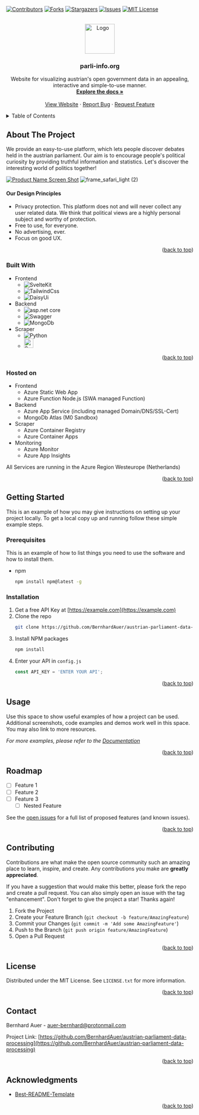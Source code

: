 <a name="readme-top"></a>
<!--
This readme is based on the following template: https://github.com/othneildrew/Best-README-Template
MIT License

Copyright (c) 2021 Othneil Drew

Permission is hereby granted, free of charge, to any person obtaining a copy
of this software and associated documentation files (the "Software"), to deal
in the Software without restriction, including without limitation the rights
to use, copy, modify, merge, publish, distribute, sublicense, and/or sell
copies of the Software, and to permit persons to whom the Software is
furnished to do so, subject to the following conditions:

The above copyright notice and this permission notice shall be included in all
copies or substantial portions of the Software.

THE SOFTWARE IS PROVIDED "AS IS", WITHOUT WARRANTY OF ANY KIND, EXPRESS OR
IMPLIED, INCLUDING BUT NOT LIMITED TO THE WARRANTIES OF MERCHANTABILITY,
FITNESS FOR A PARTICULAR PURPOSE AND NONINFRINGEMENT. IN NO EVENT SHALL THE
AUTHORS OR COPYRIGHT HOLDERS BE LIABLE FOR ANY CLAIM, DAMAGES OR OTHER
LIABILITY, WHETHER IN AN ACTION OF CONTRACT, TORT OR OTHERWISE, ARISING FROM,
OUT OF OR IN CONNECTION WITH THE SOFTWARE OR THE USE OR OTHER DEALINGS IN THE
SOFTWARE.
-->



<!-- PROJECT SHIELDS -->
<!--
*** I'm using markdown "reference style" links for readability.
*** Reference links are enclosed in brackets [ ] instead of parentheses ( ).
*** See the bottom of this document for the declaration of the reference variables
*** for contributors-url, forks-url, etc. This is an optional, concise syntax you may use.
*** https://www.markdownguide.org/basic-syntax/#reference-style-links
-->
[![Contributors][contributors-shield]][contributors-url]
[![Forks][forks-shield]][forks-url]
[![Stargazers][stars-shield]][stars-url]
[![Issues][issues-shield]][issues-url]
[![MIT License][license-shield]][license-url]



<!-- PROJECT LOGO -->
<br />
<div align="center">
  <a href="https://github.com/BernhardAuer/austrian-parliament-data-processing">
    <img src="https://github.com/BernhardAuer/austrian-parliament-data-processing/assets/40627756/25024a9e-89cc-4141-8d9c-67e1db694c2a" alt="Logo" width="80" height="80">
  </a>

<h3 align="center">parli-info.org</h3>

  <p align="center">
    Website for visualizing austrian's open government data in an appealing, interactive and simple-to-use manner.
    <br />
    <a href="https://github.com/BernhardAuer/austrian-parliament-data-processing"><strong>Explore the docs »</strong></a>
    <br />
    <br />
    <a href="https://parli-info.org">View Website</a>
    ·
    <a href="https://github.com/BernhardAuer/austrian-parliament-data-processing/issues">Report Bug</a>
    ·
    <a href="https://github.com/BernhardAuer/austrian-parliament-data-processing/issues">Request Feature</a>
  </p>
</div>



<!-- TABLE OF CONTENTS -->
<details>
  <summary>Table of Contents</summary>
  <ol>
    <li>
      <a href="#about-the-project">About The Project</a>
      <ul>
        <li><a href="#built-with">Built With</a></li>
      </ul>
    </li>
    <li>
      <a href="#getting-started">Getting Started</a>
      <ul>
        <li><a href="#prerequisites">Prerequisites</a></li>
        <li><a href="#installation">Installation</a></li>
      </ul>
    </li>
    <li><a href="#usage">Usage</a></li>
    <li><a href="#roadmap">Roadmap</a></li>
    <li><a href="#contributing">Contributing</a></li>
    <li><a href="#license">License</a></li>
    <li><a href="#contact">Contact</a></li>
    <li><a href="#acknowledgments">Acknowledgments</a></li>
  </ol>
</details>



<!-- ABOUT THE PROJECT -->
## About The Project
We provide an easy-to-use platform, which lets people discover debates held in the austrian parliament. Our aim is to encourage people's political curiosity by providing truthful information and statistics. Let's discover the interesting world of politics together!

 <!-- Let us reflect our own political positions and initiate further discussions. Furthermore, this tool might could be used  exploring certain topics of austrian politics. -->

 
[![Product Name Screen Shot][product-screenshot]](https://parli-info.org/wortmeldungsarten)
![frame_safari_light (2)](https://github.com/BernhardAuer/austrian-parliament-data-processing/assets/40627756/384ad18b-520f-4851-b59d-407ad3bc2ecb)


#### Our Design Principles
- Privacy protection. This platform does not and will never collect any user related data. We think that political views are a highly personal subject and worthy of protection.
- Free to use, for everyone.
- No advertising, ever.
- Focus on good UX.


<p align="right">(<a href="#readme-top">back to top</a>)</p>



### Built With
* Frontend
  * ![SvelteKit](https://img.shields.io/badge/SvelteKit-FF3E00?style=for-the-badge&logo=Svelte&logoColor=white)
  * ![TailwindCss](https://img.shields.io/badge/Tailwind_CSS-38B2AC?style=for-the-badge&logo=tailwind-css&logoColor=white)
  * ![DaisyUi](https://img.shields.io/badge/daisyUI-1ad1a5?style=for-the-badge&logo=daisyui&logoColor=white)
* Backend
  * ![asp.net core](https://img.shields.io/badge/.NET-512BD4?style=for-the-badge&logo=dotnet&logoColor=white)
  * ![Swagger](https://img.shields.io/badge/Swagger-85EA2D?style=for-the-badge&logo=Swagger&logoColor=white)
  * ![MongoDb](https://img.shields.io/badge/MongoDB-4EA94B?style=for-the-badge&logo=mongodb&logoColor=white)
* Scraper
  * ![Python](https://img.shields.io/badge/Python-FFD43B?style=for-the-badge&logo=python&logoColor=blue)
  * <img src="https://github.com/BernhardAuer/austrian-parliament-data-processing/assets/40627756/7e749444-b9a5-4288-aa97-3746205cae9e" alt="Scrapy" height="25">


<p align="right">(<a href="#readme-top">back to top</a>)</p>



### Hosted on
* Frontend
  * Azure Static Web App
  * Azure Function Node.js (SWA managed Function)
* Backend
  * Azure App Service (including managed Domain/DNS/SSL-Cert)
  * MongoDb Atlas (M0 Sandbox)
* Scraper
  * Azure Container Registry
  * Azure Container Apps
* Monitoring
  * Azure Monitor
  * Azure App Insights
 
All Services are running in the Azure Region Westeurope (Netherlands)

<p align="right">(<a href="#readme-top">back to top</a>)</p>



<!-- GETTING STARTED -->
## Getting Started

This is an example of how you may give instructions on setting up your project locally.
To get a local copy up and running follow these simple example steps.

### Prerequisites

This is an example of how to list things you need to use the software and how to install them.
* npm
  ```sh
  npm install npm@latest -g
  ```

### Installation

1. Get a free API Key at [https://example.com](https://example.com)
2. Clone the repo
   ```sh
   git clone https://github.com/BernhardAuer/austrian-parliament-data-processing.git
   ```
3. Install NPM packages
   ```sh
   npm install
   ```
4. Enter your API in `config.js`
   ```js
   const API_KEY = 'ENTER YOUR API';
   ```

<p align="right">(<a href="#readme-top">back to top</a>)</p>



<!-- USAGE EXAMPLES -->
## Usage

Use this space to show useful examples of how a project can be used. Additional screenshots, code examples and demos work well in this space. You may also link to more resources.

_For more examples, please refer to the [Documentation](https://example.com)_

<p align="right">(<a href="#readme-top">back to top</a>)</p>



<!-- ROADMAP -->
## Roadmap

- [ ] Feature 1
- [ ] Feature 2
- [ ] Feature 3
    - [ ] Nested Feature

See the [open issues](https://github.com/BernhardAuer/austrian-parliament-data-processing/issues) for a full list of proposed features (and known issues).

<p align="right">(<a href="#readme-top">back to top</a>)</p>



<!-- CONTRIBUTING -->
## Contributing

Contributions are what make the open source community such an amazing place to learn, inspire, and create. Any contributions you make are **greatly appreciated**.

If you have a suggestion that would make this better, please fork the repo and create a pull request. You can also simply open an issue with the tag "enhancement".
Don't forget to give the project a star! Thanks again!

1. Fork the Project
2. Create your Feature Branch (`git checkout -b feature/AmazingFeature`)
3. Commit your Changes (`git commit -m 'Add some AmazingFeature'`)
4. Push to the Branch (`git push origin feature/AmazingFeature`)
5. Open a Pull Request

<p align="right">(<a href="#readme-top">back to top</a>)</p>



<!-- LICENSE -->
## License

Distributed under the MIT License. See `LICENSE.txt` for more information.

<p align="right">(<a href="#readme-top">back to top</a>)</p>



<!-- CONTACT -->
## Contact

Bernhard Auer - auer-bernhard@protonmail.com

Project Link: [https://github.com/BernhardAuer/austrian-parliament-data-processing](https://github.com/BernhardAuer/austrian-parliament-data-processing)

<p align="right">(<a href="#readme-top">back to top</a>)</p>



<!-- ACKNOWLEDGMENTS -->
## Acknowledgments

* [Best-README-Template](https://github.com/othneildrew/Best-README-Template)

<p align="right">(<a href="#readme-top">back to top</a>)</p>



<!-- MARKDOWN LINKS & IMAGES -->
<!-- https://www.markdownguide.org/basic-syntax/#reference-style-links -->
[contributors-shield]: https://img.shields.io/github/contributors/BernhardAuer/austrian-parliament-data-processing.svg?style=for-the-badge
[contributors-url]: https://github.com/BernhardAuer/austrian-parliament-data-processing/graphs/contributors
[forks-shield]: https://img.shields.io/github/forks/BernhardAuer/austrian-parliament-data-processing.svg?style=for-the-badge
[forks-url]: https://github.com/BernhardAuer/austrian-parliament-data-processing/network/members
[stars-shield]: https://img.shields.io/github/stars/BernhardAuer/austrian-parliament-data-processing.svg?style=for-the-badge
[stars-url]: https://github.com/BernhardAuer/austrian-parliament-data-processing/stargazers
[issues-shield]: https://img.shields.io/github/issues/BernhardAuer/austrian-parliament-data-processing.svg?style=for-the-badge
[issues-url]: https://github.com/BernhardAuer/austrian-parliament-data-processing/issues
[license-shield]: https://img.shields.io/github/license/BernhardAuer/austrian-parliament-data-processing.svg?style=for-the-badge
[license-url]: https://github.com/BernhardAuer/austrian-parliament-data-processing/blob/master/LICENSE.txt
[linkedin-shield]: https://img.shields.io/badge/-LinkedIn-black.svg?style=for-the-badge&logo=linkedin&colorB=555
[linkedin-url]: https://linkedin.com/in/linkedin_username
[product-screenshot]: https://github.com/BernhardAuer/austrian-parliament-data-processing/assets/40627756/50ebf8aa-4b73-48b3-8c22-7cb70b833ec2
[tailwindcss]: https://img.shields.io/badge/tailwindcss-0F172A?&logo=tailwindcss&style=for-the-badge&logoColor=FF3E00
[tailwindcss-url]: https://tailwindcss.com/
[React.js]: https://img.shields.io/badge/React-20232A?style=for-the-badge&logo=react&logoColor=61DAFB
[React-url]: https://reactjs.org/
[Vue.js]: https://img.shields.io/badge/Vue.js-35495E?style=for-the-badge&logo=vuedotjs&logoColor=4FC08D
[Vue-url]: https://vuejs.org/
[Angular.io]: https://img.shields.io/badge/Angular-DD0031?style=for-the-badge&logo=angular&logoColor=white
[Angular-url]: https://angular.io/
[Svelte.dev]: https://img.shields.io/badge/Svelte-4A4A55?style=for-the-badge&logo=svelte&logoColor=FF3E00
[Svelte-url]: https://svelte.dev/
[Laravel.com]: https://img.shields.io/badge/Laravel-FF2D20?style=for-the-badge&logo=laravel&logoColor=white
[Laravel-url]: https://laravel.com
[Bootstrap.com]: https://img.shields.io/badge/Bootstrap-563D7C?style=for-the-badge&logo=bootstrap&logoColor=white
[Bootstrap-url]: https://getbootstrap.com
[JQuery.com]: https://img.shields.io/badge/jQuery-0769AD?style=for-the-badge&logo=jquery&logoColor=white
[JQuery-url]: https://jquery.com 
